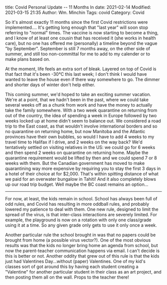 title: Covid Personal Update -- 11 Months In
date: 2021-02-14
Modified: 2021-03-15 21:35
Author: Wm. Minchin
Tags: covid
Category: Covid

So it's almost exactly 11 months since the first Covid restrictions were
implemented.... It's getting long enough that "last year" will soon stop
referring to "normal" times.<!-- read more --> The vaccine is now starting to
become a thing, and I know of at least one cousin that has received it (she
works in health care), but no one has offered me (personally) a timeline beyond
the vague "by September". September is still 7 months away, on the other side
of summer, and still too non-committal for me to add to my calender or to make
plans based on.

At the moment, life feels an extra sort of bleak. Layered on top of Covid is
that fact that it's been -30&deg;C this last week; I don't think I would
have wanted to leave the house even if there way somewhere to go. The dimmer
and shorter days of winter don't help either.

This coming summer, we'd hoped to take an exciting summer vacation. We're at a
point, that we hadn't been in the past, where we could take several weeks off
as a chunk from work and have the money to actually take the family somewhere.
With a two week quarantine on returning from out of the country, the idea of
spending a week in Europe followed by two weeks locked up at home didn't seem
to balance out. We considered a road trip to the East coast, as that wouldn't
involve international borders and so no quarantine on returning home, but now
Manitoba and the Atlantic provinces have their own bubbles, so would I have to
add 4 weeks to my travel time to Halifax if I drive, and 2 weeks on the way
back? We'd tentatively settled on visiting relatives in the US: we could go for
6 weeks and then spend 2 weeks on quarantine on returning home. Maybe the
quarantine requirement would be lifted by then and we could spend 7 or 8 weeks
with them. But the Canadian government has moved to make quarantining way more
expensive by requiring you to stay the first 3 days in a hotel of their choice
at for $2,000. That's within spitting distance of what we paid for an overwater
bungalow in Tahiti! And it also completely blows up our road trip budget. Well
maybe the BC coast remains an option...

---

For now, at least, the kids remain in school. School has always been full of
odd rules, and Covid has resulting in more oddball rules, and probably lowered
my patience to deal with them. One new rule, designed to limit the spread of
the virus, is that inter-class interactions are severely limited. For example,
the playground is now on a rotation with only one class/grade using it at a
time. So any given grade only gets to use it only once a week.

Another particular rule the school brought in was that no papers could be
brought from home (a possible virus vector?). One of the most obvious results
was that the kids no longer bring home an agenda from school, but now the
parent-teacher communication happens via email. I can't decide is this is
better or not. Another oddity that grew out of this rule is that the kids just
had Valentines Day...without (paper) Valentines. One of my kid's classes sort
of got around this by having each student creating a "Valentine" for another
particular student in their class as an art project, and then posting them all
on the wall. Props to the teacher there!
